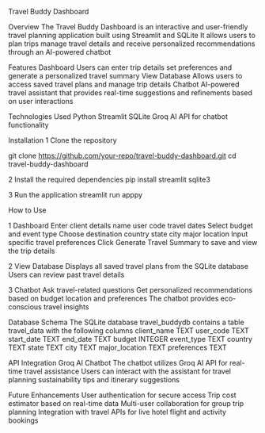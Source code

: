Travel Buddy Dashboard

Overview
The Travel Buddy Dashboard is an interactive and user-friendly travel planning application built using Streamlit and SQLite It allows users to plan trips manage travel details and receive personalized recommendations through an AI-powered chatbot

Features
Dashboard Users can enter trip details set preferences and generate a personalized travel summary
View Database Allows users to access saved travel plans and manage trip details
Chatbot AI-powered travel assistant that provides real-time suggestions and refinements based on user interactions

Technologies Used
Python
Streamlit
SQLite
Groq AI API for chatbot functionality

Installation
1 Clone the repository

git clone https://github.com/your-repo/travel-buddy-dashboard.git
cd travel-buddy-dashboard


2 Install the required dependencies
   pip install streamlit sqlite3

3 Run the application
   streamlit run apppy

How to Use

1 Dashboard
Enter client details name user code travel dates
Select budget and event type
Choose destination country state city major location
Input specific travel preferences
Click Generate Travel Summary to save and view the trip details

2 View Database
Displays all saved travel plans from the SQLite database
Users can review past travel details

3 Chatbot
Ask travel-related questions
Get personalized recommendations based on budget location and preferences
The chatbot provides eco-conscious travel insights

Database Schema
The SQLite database travel_buddydb contains a table travel_data with the following columns
client_name TEXT
user_code TEXT
start_date TEXT
end_date TEXT
budget INTEGER
event_type TEXT
country TEXT
state TEXT
city TEXT
major_location TEXT
preferences TEXT

API Integration Groq AI Chatbot
The chatbot utilizes Groq AI API for real-time travel assistance
Users can interact with the assistant for travel planning sustainability tips and itinerary suggestions

Future Enhancements
User authentication for secure access
Trip cost estimator based on real-time data
Multi-user collaboration for group trip planning
Integration with travel APIs for live hotel flight and activity bookings
